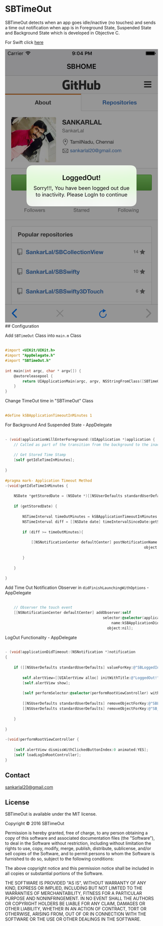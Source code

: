 # SBTimeOut
SBTimeOut detects when an app goes idle/inactive (no touches) and sends a time out notification when app is in Foreground State, Suspended State and Background State which is developed in Objective C.

For Swift click [here][sbswiftytimeout-url]

<img src="https://raw.githubusercontent.com/sankarlal/sbTimeOut/master/Screen%20Shots/LogoutScreen.png" alt="SBTimeOut Screenshot" />
## Configuration

Add `SBTimeOut` Class into `main.m` Class

```objective-c

#import <UIKit/UIKit.h>
#import "AppDelegate.h"
#import "SBTimeOut.h"

int main(int argc, char * argv[]) {
    @autoreleasepool {
        return UIApplicationMain(argc, argv, NSStringFromClass([SBTimeOut class]), NSStringFromClass([AppDelegate class]));
    }
}
```

Change TimeOut time in "SBTimeOut" Class

```objective-c

#define kSBApplicationTimeoutInMinutes 1

```

For Background And Suspended State - AppDelegate 

```objective-c

- (void)applicationWillEnterForeground:(UIApplication *)application {
    // Called as part of the transition from the background to the inactive state; here you can undo many of the changes made on entering the background.
    
    // Get Stored Time Stamp
    [self getIdleTimeInMinutes];
    
}

#pragma mark- Application Timeout Method
-(void)getIdleTimeInMinutes {
    
    NSDate *getStoredDate = (NSDate *)[[NSUserDefaults standardUserDefaults] objectForKey:@"SB_Date_Key"];
    
    if (getStoredDate) {
        
        NSTimeInterval timeOutMinutes = kSBApplicationTimeoutInMinutes * 60;
        NSTimeInterval diff = [[NSDate date] timeIntervalSinceDate:getStoredDate];
        
        if (diff >= timeOutMinutes){
            
            [[NSNotificationCenter defaultCenter] postNotificationName:kSBApplicationDidTimeoutNotification
                                                                object:nil];
            
        }
        
    }

}

```
Add Time Out Notification Observer in `didFinishLaunchingWithOptions` - AppDelegate 

```objective-c

    // Observer the touch event
    [[NSNotificationCenter defaultCenter] addObserver:self
                                             selector:@selector(applicationDidTimeout:)
                                                 name:kSBApplicationDidTimeoutNotification
                                               object:nil];

```

LogOut Functionality - AppDelegate 

```objective-c

- (void)applicationDidTimeout:(NSNotification *)notification
{

    if ([[NSUserDefaults standardUserDefaults] valueForKey:@"SBLoggedIn"]) {
        
        self.alertView=[[UIAlertView alloc] initWithTitle:@"LoggedOut!" message:@"Sorry!!!, You have been logged out due to inactivity. Please LogIn to continue" delegate:nil cancelButtonTitle:nil otherButtonTitles:nil, nil];
        [self.alertView show];
        
        [self performSelector:@selector(performRootViewController) withObject:nil afterDelay:5.0f];
        
        [[NSUserDefaults standardUserDefaults] removeObjectForKey:@"SBLoggedIn"];
        [[NSUserDefaults standardUserDefaults] removeObjectForKey:@"SB_Date_Key"];

    }

}

-(void)performRootViewController {
    
    [self.alertView dismissWithClickedButtonIndex:0 animated:YES];
    [self loadLogInRootController];
}

```

[sbswiftytimeout-url]: https://github.com/SankarLal/SBSwiftyTimeOut/

## Contact
sankarlal20@gmail.com

## License

SBTimeOut is available under the MIT license.

Copyright © 2016 SBTimeOut

Permission is hereby granted, free of charge, to any person obtaining a copy of this software and associated documentation files (the "Software"), to deal in the Software without restriction, including without limitation the rights to use, copy, modify, merge, publish, distribute, sublicense, and/or sell copies of the Software, and to permit persons to whom the Software is furnished to do so, subject to the following conditions:

The above copyright notice and this permission notice shall be included in all copies or substantial portions of the Software.

THE SOFTWARE IS PROVIDED "AS IS", WITHOUT WARRANTY OF ANY KIND, EXPRESS OR IMPLIED, INCLUDING BUT NOT LIMITED TO THE WARRANTIES OF MERCHANTABILITY, FITNESS FOR A PARTICULAR PURPOSE AND NONINFRINGEMENT. IN NO EVENT SHALL THE AUTHORS OR COPYRIGHT HOLDERS BE LIABLE FOR ANY CLAIM, DAMAGES OR OTHER LIABILITY, WHETHER IN AN ACTION OF CONTRACT, TORT OR OTHERWISE, ARISING FROM, OUT OF OR IN CONNECTION WITH THE SOFTWARE OR THE USE OR OTHER DEALINGS IN THE SOFTWARE.
